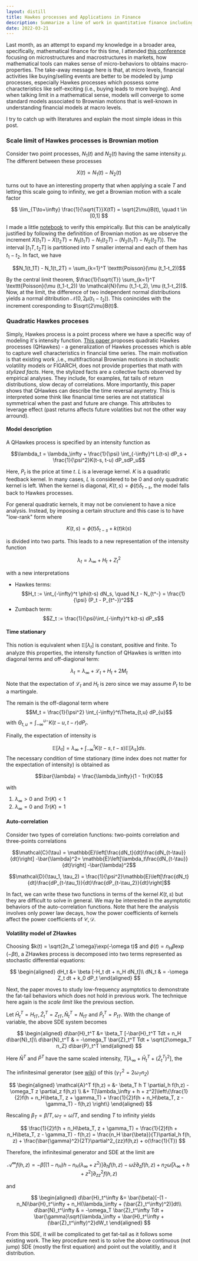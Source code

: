 ```yaml
---
layout: distill
title: Hawkes processes and Applications in Finance
description: Summarize a line of work in quantitative finance including scale limits of Hawkes processes and quadratic Hawkes processes
date: 2022-03-21
---
```


Last month, as an attempt to expand my knowledge in a broader area, specifically, mathematical finance for this time, I attended <a href="https://www.centre-cournot.org/conferences_en.html#conference27">this conference</a> focusing on microstructures and macrostructures in markets, how mathematical tools can makes sense of micro-behaviors to obtains macro-properties. The take-away message here is that, at micro levels, financial activities like buying/selling events are better to be modeled by jump processes, especially Hawkes processes which possess some characteristics like self-exciting (i.e., buying leads to more buying). And when talking limit in a mathematical sense, models will converge to some standard models associated to Brownian motions that is well-known in understanding financial models at macro levels.

I try to catch up with literatures and explain the most simple ideas in this post.

### Scale limit of Hawkes processes is Brownian motion

Consider two point processes, $N_1(t)$ and $N_2(t)$ having the same intensity $\mu$. The different between these processes

$$X(t) = N_1(t) -N_2(t)$$

turns out to have an interesting property that when applying a scale $T$ and letting this scale going to infinity, we get a Brownian motion with a scale factor

$$
\lim_{T\to+\infty} \frac{1}{\sqrt{T}}X(tT) = \sqrt{2\mu}B(t), \quad t \in [0,1]
$$

I made a little <a href="https://github.com/anh-tong/scale-limit-hawkes/blob/main/main.ipynb">notebook</a> to verify this empirically. But this can be analytically justified by following the definitition of Brownian motion as we observe the increment $X(t_1T) - X(t_2T)= N_1(t_1T) - N_1(t_2T) - (N_2(t_1T) -N_2(t_2T))$. The interval $[t_1T, t_2T]$ is partitioned into $T$ smaller internal and each of them has $t_1-t_2$. In fact, we have

$$N_1(t_1T) - N_1(t_2T) = \sum_{k=1}^T \texttt{Poisson}(\mu (t_1-t_2))$$

By the central limit theorem, $\frac{1}{\sqrt{T}} \sum_{k=1}^T \texttt{Poisson}(\mu (t_1-t_2)) \to \mathcal{N}(\mu (t_1-t_2), \mu (t_1-t_2))$. Now, at the limit, the difference of two independent normal distributions yields a normal ditribution $\mathcal{N}(0, 2\mu (t_1-t_2))$. This conincides with the increment coresponding to $\sqrt{2\mu}B(t)$. 

### Quadratic Hawkes proceses

Simply, Hawkes process is a point process where we have a specific way of modeling it's intensity function. <a href="https://arxiv.org/abs/1509.07710">This paper </a> proposes quadratic Hawkes processes (QHawkes) - a generalization of Hawkes processes which is able to capture well characteristics in financial time series. The main motivation is that existing work ,i.e., multifractional Brownian motions in stochastic volatility models or FIGARCH, does not provide properties that math with *stylized facts*. Here, the stylized facts are a collective facts observed by empirical analyses. They include, for examples, fat tails of return distributions, slow decay of correlations. More importantly, this paper shows that QHawkes can describe the time reversal asymetry. This is interpreted some think like financial time series are not statistical symmetrical when the past and future are change. This attributes to leverage effect (past returns affects future volatities but not the other way arround).

#### Model description

A QHawkes process is specified by an intensity function as

$$\lambda_t = \lambda_\infty + \frac{1}{\psi} \int_{-\infty}^t L(t-s) dP_s + \frac{1}{\psi^2}K(t-s, t-u) dP_sdP_u$$

Here, $P_t$ is the price at time $t$. $L$ is a leverage kernel. $K$ is a quadratic feedback kernel. In many cases, $L$ is considered to be $0$ and only quadratic kernel is left. When the kernel is diagonal, 
$K(t,s) = \phi(t)\delta_{t-s}$, the model falls back to Hawkes processes. 

For general quadratic kernels, it may not be convienent to have a nice analysis. Instead, by imposing a certain structure and this case is to have "low-rank" form where

$$K(t,s) = \phi(t)\delta_{t-s} + k(t)k(s)$$

is divided into two parts. This leads to a new representation of the intensity function

$$\lambda_t = \lambda_\infty + H_t + Z_t^2$$

with a new interpretations

+ Hawkes terms:
$$H_t := \int_{-\infty}^t \phi(t-s) dN_s, \quad N_t - N_{t^-} = \frac{1}{\psi} (P_t - P_{t^-})^2$$
+ Zumbach term:
$$Z_t := \frac{1}{\psi}\int_{-\infty}^t k(t-s) dP_s$$


#### Time stationary

This notion is equivalent when $\mathbb{E}[\lambda_t]$ is constant, positive and finite. To analyze this properties, the intensity function of QHawkes is written into diagonal terms and off-diagional term:

$$\lambda_t = \lambda_\infty + \mathcal{L}_t + H_t + 2M_t$$

Note that the expectation of $\mathcal{L}_t$ and $H_t$ is zero since we may assume $P_t$ to be a martingale. 

The remain is the off-diagonal term where $$M_t = \frac{1}{\psi^2} \int_{-\infty}^t\Theta_{t,u}  dP_{u}$$ with  $\Theta_{t, u} = \int_{-\infty}^{u-} K(t-u, t-r) dP_{r}$.

Finally, the expectation of intensity is

$$\mathbb{E}[\lambda_t] = \lambda_\infty + \int_{-\infty}^t K(t-s, t-s) \mathbb{E}[\lambda_s] ds.$$
The necessary condition of time stationary (time index does not matter for the expectation of intensity) is obtained as

$$\bar{\lambda} = \frac{\lambda_\infty}{1 - Tr(K)}$$

with 

1. $\lambda_\infty > 0$ and $Tr(K) < 1$
2. $\lambda_\infty = 0$ and $Tr(K) = 1$

#### Auto-correlation

Consider two types of correlation functions: two-points correlation and three-points correlations

$$\mathcal{C}(\tau) = \mathbb{E}\left[\frac{dN_t}{dt}\frac{dN_{t-\tau}}{dt}\right] -\bar{\lambda}^2= \mathbb{E}\left[\lambda_t\frac{dN_{t-\tau}}{dt}\right] -\bar{\lambda}^2$$

$$\mathcal{D}(\tau_1, \tau_2) = \frac{1}{\psi^2}\mathbb{E}\left[\frac{dN_t}{dt}\frac{dP_{t-\tau_1}}{dt}\frac{dP_{t-\tau_2}}{dt}\right]$$

In fact, we can write these two functions in terms of the kernel $K(t,s)$ but they are difficult to solve in general. We may be interested in the asymptotic behaviors of the auto-correlation functions. Note that here the analysis involves only power law decays, how the power coefficients of kernels affect the power coefficients of $\mathcal{C, D}$.

#### Volatility model of ZHawkes

Choosing $k(t) = \sqrt{2n_Z \omega}\exp(-\omega t)$ and $\phi(t)=n_H\beta\exp(-\beta t)$, a ZHawkes process is decomposed into two terms represented as stochastic differential equations:

$$
\begin{aligned}
dH_t &= \beta [-H_t dt + n_H dN_t]\\
dN_t & = -\omega Z_t dt + k_0 dP_t
\end{aligned}
$$

Next, the paper moves to study low-frequency asymptotics to demonstrate the fat-tail behaviors which does not hold in previous work. The technique here again is the *scale limit* like the previous section. 

Let $\bar{H}_t^T = H_{tT}, \bar{Z}_t^T = Z_{tT}, \bar{N}_t^T = N_{tT}$ and $\bar{P}_t^T = P_{tT}$. With the change of variable, the above SDE system becomes

$$
\begin{aligned}
d\bar{H}_t^T &= \beta_T [-\bar{H}_t^T Tdt + n_H d\bar{N}_t]\\
d\bar{N}_t^T & = -\omega_T \bar{Z}_t^T Tdt + \sqrt{2\omega_T n_Z} d\bar{P}_t^T
\end{aligned}
$$

Here $\bar{N}^T$ and $\bar{P}^T$ have the same scaled intensity, $T[\lambda_\infty + \bar{H}_t^T + (\bar{Z}_t^T)^2]$, the 

The infinitesimal generator (see <a href="https://en.wikipedia.org/wiki/Infinitesimal_generator_(stochastic_processes)">wiki</a>) of this ($\gamma_T^2 = 2\omega_T n_Z$)

$$
\begin{aligned}
\mathcal{A}^T f(h,z) = &- \beta_T h T \partial_h f(h,z) - \omega_T z \partial_z f(h,z) \\
&+ T[\lambda_\infty + h + z^2]\left\{\frac{1}{2}f(h + n_H\beta_T, z + \gamma_T) + \frac{1}{2}f(h + n_H\beta_T, z - \gamma_T) - f(h,z) \right\}
\end{aligned}
$$

Rescaling $\beta_T = \bar{\beta}/T, \omega_T=\bar{\omega}/T$, and sending $T$ to infinity yields

$$
\frac{1}{2}f(h + n_H\beta_T, z + \gamma_T) + \frac{1}{2}f(h + n_H\beta_T, z - \gamma_T) - f(h,z) = \frac{n_H \bar{\beta}}{T}\partial_h f(h, z) + \frac{\bar{\gamma}^2}{2T}\partial^2_{zz}f(h,z) + o(\frac{1}{T})
$$

Therefore, the infinitesimal generator and SDE at the limit are

$$
\mathcal{A}^\infty f(h, z) = -\bar{\beta}[(1 - n_H)h - n_H(\lambda_\infty + z^2)]\partial_h f(h, z) - \bar{\omega} z \partial_z f(h,z) + n_Z\bar{\omega}[\lambda_\infty + h + z^2]\partial^2_{zz} f(h, z)
$$

and

$$
\begin{aligned}
d\bar{H}_t^\infty &= \bar{\beta}[-(1 - n_N)\bar{H}_t^\infty + n_H(\lambda_\infty + (\bar{Z}_t^\infty)^2)]dt\\
d\bar{N}_t^\infty & = -\omega_T \bar{Z}_t^\infty Tdt + \bar{\gamma}\sqrt{\lambda_\infty + \bar{H}_t^\infty + (\bar{Z}_t^\infty)^2}dW_t
\end{aligned}
$$

From this SDE, it will be complicated to get fat-tail as it follows some existing work. The key procedure next is to solve the above continuous (not jump) SDE (mostly the first equation) and point out the volatitliy, and it distribution. 


